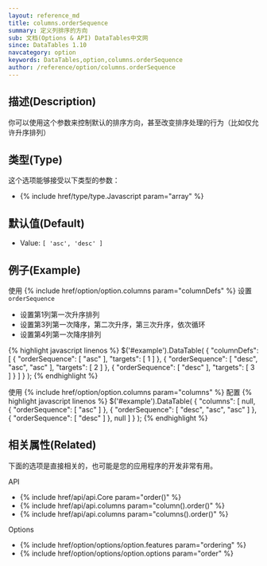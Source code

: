```yaml
---
layout: reference_md
title: columns.orderSequence
summary: 定义列排序的方向
sub: 文档(Options & API) DataTables中文网
since: DataTables 1.10
navcategory: option
keywords: DataTables,option,columns.orderSequence
author: /reference/option/columns.orderSequence
---
```


## 描述(Description)
你可以使用这个参数来控制默认的排序方向，甚至改变排序处理的行为（比如仅允许升序排列）

## 类型(Type)
这个选项能够接受以下类型的参数：

- {% include href/type/type.Javascript param="array" %}

## 默认值(Default)

- Value: `[ 'asc', 'desc' ]`

## 例子(Example)
使用 {% include href/option/option.columns param="columnDefs" %} 设置 `orderSequence`

- 设置第1列第一次升序排列
- 设置第3列第一次降序，第二次升序，第三次升序，依次循环
- 设置第4列第一次降序排列

{% highlight javascript linenos %}
$('#example').DataTable( {
  "columnDefs": [
      { "orderSequence": [ "asc" ], "targets": [ 1 ] },
      { "orderSequence": [ "desc", "asc", "asc" ], "targets": [ 2 ] },
      { "orderSequence": [ "desc" ], "targets": [ 3 ] }
    ]
} );
{% endhighlight %}

使用 {% include href/option/option.columns param="columns" %} 配置
{% highlight javascript linenos %}
$('#example').DataTable( {
    "columns": [
        null,
        { "orderSequence": [ "asc" ] },
        { "orderSequence": [ "desc", "asc", "asc" ] },
        { "orderSequence": [ "desc" ] },
        null
      ]
} );
{% endhighlight %}

## 相关属性(Related)
下面的选项是直接相关的，也可能是您的应用程序的开发非常有用。

API

- {% include href/api/api.Core param="order()" %}
- {% include href/api/api.columns param="column().order()" %}
- {% include href/api/api.columns param="columns().order()" %}

Options

- {% include href/option/options/option.features param="ordering" %}
- {% include href/option/options/option.options param="order" %}



